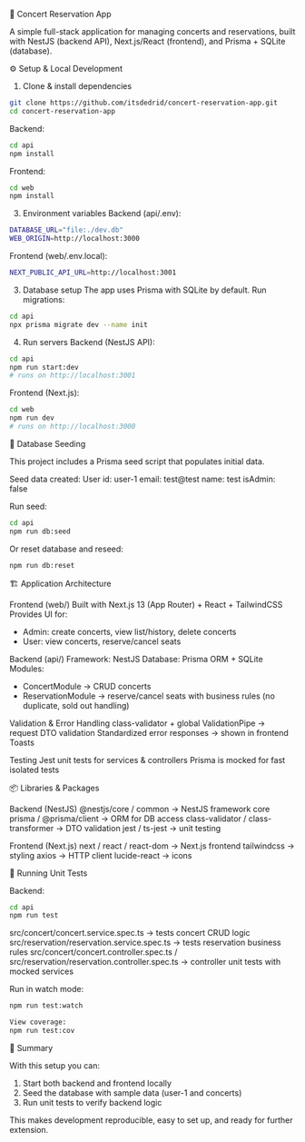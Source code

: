🎵 Concert Reservation App

A simple full-stack application for managing concerts and reservations, built with NestJS (backend API), Next.js/React (frontend), and Prisma + SQLite (database).

⚙️ Setup & Local Development

1. Clone & install dependencies

```bash
git clone https://github.com/itsdedrid/concert-reservation-app.git
cd concert-reservation-app
```

Backend:

```bash
cd api
npm install
```

Frontend:

```bash
cd web
npm install
```
3. Environment variables
Backend (api/.env):

```bash
DATABASE_URL="file:./dev.db"
WEB_ORIGIN=http://localhost:3000
```

Frontend (web/.env.local):

```bash
NEXT_PUBLIC_API_URL=http://localhost:3001
```

3. Database setup
The app uses Prisma with SQLite by default.
Run migrations:

```bash
cd api
npx prisma migrate dev --name init
```

4. Run servers
Backend (NestJS API):

```bash
cd api
npm run start:dev
# runs on http://localhost:3001
```

Frontend (Next.js):

```bash
cd web
npm run dev
# runs on http://localhost:3000
```

🌱 Database Seeding

This project includes a Prisma seed script that populates initial data.

Seed data created:
User
id: user-1
email: test@test
name: test
isAdmin: false

Run seed:

```bash
cd api
npm run db:seed
```

Or reset database and reseed:

```bash
npm run db:reset
```

🏗️ Application Architecture

Frontend (web/)
Built with Next.js 13 (App Router) + React + TailwindCSS
Provides UI for:
- Admin: create concerts, view list/history, delete concerts
- User: view concerts, reserve/cancel seats

Backend (api/)
Framework: NestJS
Database: Prisma ORM + SQLite
Modules:
- ConcertModule → CRUD concerts
- ReservationModule → reserve/cancel seats with business rules (no duplicate, sold out handling)

Validation & Error Handling
class-validator + global ValidationPipe → request DTO validation
Standardized error responses → shown in frontend Toasts

Testing
Jest unit tests for services & controllers
Prisma is mocked for fast isolated tests

📦 Libraries & Packages

Backend (NestJS)
@nestjs/core / common → NestJS framework core
prisma / @prisma/client → ORM for DB access
class-validator / class-transformer → DTO validation
jest / ts-jest → unit testing

Frontend (Next.js)
next / react / react-dom → Next.js frontend
tailwindcss → styling
axios → HTTP client
lucide-react → icons

🧪 Running Unit Tests

Backend:

```bash
cd api
npm run test
```

src/concert/concert.service.spec.ts → tests concert CRUD logic
src/reservation/reservation.service.spec.ts → tests reservation business rules
src/concert/concert.controller.spec.ts / src/reservation/reservation.controller.spec.ts → controller unit tests with mocked services

Run in watch mode:

```bash
npm run test:watch

View coverage:
npm run test:cov
```

🚀 Summary

With this setup you can:
1. Start both backend and frontend locally
2. Seed the database with sample data (user-1 and concerts)
3. Run unit tests to verify backend logic

This makes development reproducible, easy to set up, and ready for further extension.

